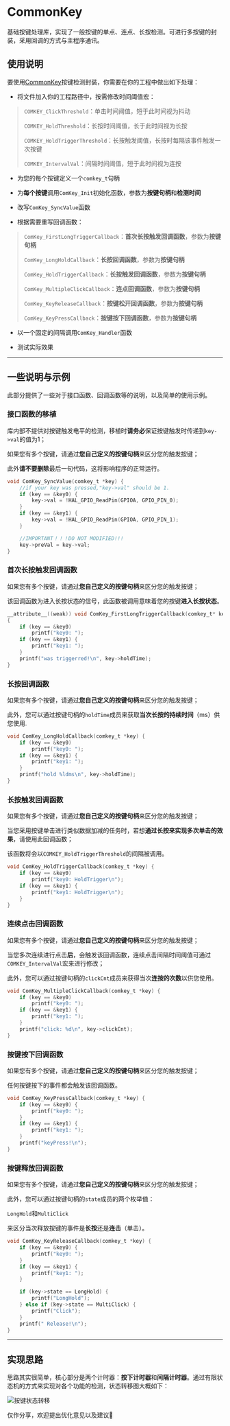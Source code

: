 # CommonKey

基础按键处理库，实现了一般按键的单点、连点、长按检测。可进行多按键的封装，采用回调的方式与主程序通讯。

## 使用说明

要使用[CommonKey][2]按键检测封装，你需要在你的工程中做出如下处理：

* 将文件加入你的工程路径中，按需修改时间阈值宏：

>    `COMKEY_ClickThreshold`：单击时间阈值，短于此时间视为抖动
>
>    `COMKEY_HoldThreshold`：长按时间阈值，长于此时间视为长按
>
>    `COMKEY_HoldTriggerThreshold`：长按触发阈值，长按时每隔该事件触发一次按键
>
>    `COMKEY_IntervalVal`：间隔时间阈值，短于此时间视为连按

* 为您的每个按键定义一个`comkey_t`句柄

* 为**每个按键**调用`ComKey_Init`初始化函数，参数为**按键句柄**和**检测时间**

* 改写`ComKey_SyncValue`函数

* 根据需要重写回调函数：

>    `ComKey_FirstLongTriggerCallback`：**首次长按触发回调函数**，参数为**按键句柄**
>
>    `ComKey_LongHoldCallback`：**长按回调函数**，参数为**按键句柄**
>
>    `ComKey_HoldTriggerCallback`：**长按触发回调函数**，参数为**按键句柄**
>
>    `ComKey_MultipleClickCallback`：**连点回调函数**，参数为**按键句柄**
>
>    `ComKey_KeyReleaseCallback`：**按键松开回调函数**，参数为**按键句柄**
>
>    `ComKey_KeyPressCallback`：**按键按下回调函数**，参数为**按键句柄**

* 以一个固定的间隔调用`ComKey_Handler`函数

* 测试实际效果

***

## 一些说明与示例

此部分提供了一些对于接口函数、回调函数等的说明，以及简单的使用示例。

### 接口函数的移植

库内部不提供对按键触发电平的检测，移植时**请务必**保证按键触发时传递到`key->val`的值为1；

如果您有多个按键，请通过**您自己定义的按键句柄**来区分您的触发按键；

此外**请不要删除**最后一句代码，这将影响程序的正常运行。

```C
void ComKey_SyncValue(comkey_t *key) {
    //if your key was pressed,"key->val" should be 1.
    if (key == &key0) {
        key->val = !HAL_GPIO_ReadPin(GPIOA, GPIO_PIN_0);
    }
    if (key == &key1) {
        key->val = !HAL_GPIO_ReadPin(GPIOA, GPIO_PIN_1);
    }

    //IMPORTANT！！！DO NOT MODIFIED!!!
    key->preVal = key->val;
}
```

### 首次长按触发回调函数

如果您有多个按键，请通过**您自己定义的按键句柄**来区分您的触发按键；

该回调函数为进入长按状态的信号，此函数被调用意味着您的按键**进入长按状态**。

```C
__attribute__((weak)) void ComKey_FirstLongTriggerCallback(comkey_t* key)
{
    if (key == &key0)
        printf("key0: ");
    if (key == &key1) {
        printf("key1: ");
    }
    printf("was triggerred!\n", key->holdTime);
}
```

### 长按回调函数

如果您有多个按键，请通过**您自己定义的按键句柄**来区分您的触发按键；

此外，您可以通过按键句柄的`holdTime`成员来获取**当次长按的持续时间**（ms）供您使用.

```C
void ComKey_LongHoldCallback(comkey_t *key) {
    if (key == &key0)
        printf("key0: ");
    if (key == &key1) {
        printf("key1: ");
    }
    printf("hold %ldms\n", key->holdTime);
}
```

### 长按触发回调函数

如果您有多个按键，请通过**您自己定义的按键句柄**来区分您的触发按键；

当您采用按键单击进行类似数据加减的任务时，若想**通过长按来实现多次单击的效果**，请使用此回调函数；

该函数将会以`COMKEY_HoldTriggerThreshold`的间隔被调用。

```C
void ComKey_HoldTriggerCallback(comkey_t *key) {
    if (key == &key0)
        printf("key0: HoldTrigger\n");
    if (key == &key1) {
        printf("key1: HoldTrigger\n");
    }
}
```

### 连续点击回调函数

如果您有多个按键，请通过**您自己定义的按键句柄**来区分您的触发按键；

当您多次连续进行点击**后**，会触发该回调函数，连续点击间隔时间阈值可通过`COMKEY_IntervalVal`宏来进行修改；

此外，您可以通过按键句柄的`clickCnt`成员来获得当次**连按的次数**以供您使用。

```C
void ComKey_MultipleClickCallback(comkey_t *key) {
    if (key == &key0)
        printf("key0: ");
    if (key == &key1) {
        printf("key1: ");
    }
    printf("click: %d\n", key->clickCnt);
}
```

### 按键按下回调函数

如果您有多个按键，请通过**您自己定义的按键句柄**来区分您的触发按键；

任何按键按下的事件都会触发该回调函数。

```C
void ComKey_KeyPressCallback(comkey_t *key) {
    if (key == &key0) {
        printf("key0: ");
    }
    if (key == &key1) {
        printf("key1: ");
    }
    printf("keyPress!\n");
}
```

### 按键释放回调函数

如果您有多个按键，请通过**您自己定义的按键句柄**来区分您的触发按键；

此外，您可以通过按键句柄的`state`成员的两个枚举值：

`LongHold`和`MultiClick`

来区分当次释放按键的事件是**长按**还是**连击**（单击）。

```C
void ComKey_KeyReleaseCallback(comkey_t *key) {
    if (key == &key0) {
        printf("key0: ");
    }
    if (key == &key1) {
        printf("key1: ");
    }

    if (key->state == LongHold) {
        printf("LongHold");
    } else if (key->state == MultiClick) {
        printf("Click");
    }
    printf(" Release!\n");
}
```



***

## 实现思路

思路其实很简单，核心部分是两个计时器：**按下计时器**和**间隔计时器**。通过有限状态机的方式来实现对各个功能的检测，状态转移图大概如下：

![按键状态转移][3]

仅作分享，欢迎提出优化意见以及建议🥰


[1]: https://zhewana.cn/usr/uploads/2022/03/2707392082.png
[2]: https://github.com/Zhewana/CommonKey
[3]: https://zhewana.cn/usr/uploads/2022/03/3781171879.png
